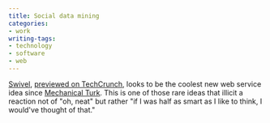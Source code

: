 ```yaml
---
title: Social data mining
categories:
- work
writing-tags:
- technology
- software
- web
---
```


[Swivel][1], [previewed on TechCrunch][2], looks to be the coolest new web service idea since [Mechanical Turk][3].  This is one of those rare ideas that illicit a reaction not of "oh, neat" but rather "if I was half as smart as I like to think, I would've thought of that."

   [1]: http://www.swivel.com/
   [2]: http://www.techcrunch.com/2006/12/05/swivel-to-launch-this-week-communitize-your-data/
   [3]: /2006/08/25/meat-based-web-services.html
